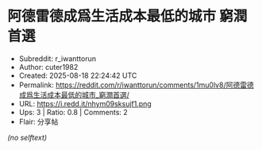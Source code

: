# 阿德雷德成爲生活成本最低的城市 窮潤首選

- Subreddit: r_iwanttorun
- Author: cuter1982
- Created: 2025-08-18 22:24:42 UTC
- Permalink: https://reddit.com/r/iwanttorun/comments/1mu0lv8/阿德雷德成爲生活成本最低的城市_窮潤首選/
- URL: https://i.redd.it/nhym09sksujf1.png
- Ups: 3 | Ratio: 0.8 | Comments: 2
- Flair: 分享帖

_(no selftext)_
